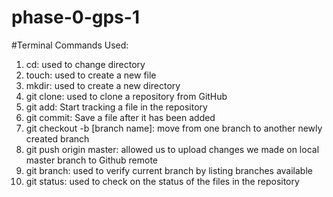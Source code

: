 # phase-0-gps-1

#Terminal Commands Used:
1. cd: used to change directory
2. touch: used to create a new file
3. mkdir: used to create a new directory
4. git clone: used to clone a repository from GitHub
5. git add: Start tracking a file in the repository
6. git commit: Save a file after it has been added
7. git checkout -b [branch name]: move from one branch to another newly created branch
8. git push origin master: allowed us to upload changes we made on local master branch to Github remote
9. git branch: used to verify current branch by listing branches available
10. git status: used to check on the status of the files in the repository
